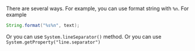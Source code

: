 There are several ways. For example, you can use format string with `%n`. For example

```java
String.format("%s%n", text);
```

Or you can use `System.lineSeparator()` method. Or you can use `System.getProperty("line.separator")`